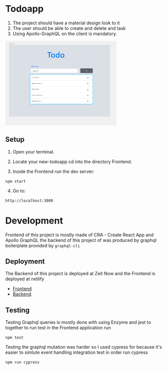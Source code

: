 # Todoapp
1. The project should have a material design look to it
2. The user should be able to create and delete and task
3. Using Apollo-GraphQL on the client is mandatory.

<img src="design.png" width="350"> 


## Setup

1. Open your terminal.

2. Locate your new-todoapp cd into the directory Frontend.

3. Inside the Frontend run the dev server:
```
npm start
```

4. Go to:
```
http://localhost:3000
```


# Development
 Frontend of this project is mostly made of CRA - Create React App and Apollo GraphQL the backend of this project of was produced by graphql boilerplate provided by `graphql-cli` 

## Deployment

The Backend of this project is deployed at Zeit Now and the Frontend is deployed at netlify

* [Frontend](https://5bed79df3813f0466aae502b--todoproject.netlify.com/) 
* [Backend](https://my-app-nkefnbuovn.now.sh). 

## Testing

Testing Graphql queries is mostly done with using Enzyme and jest to together to run test in the Frontend application run

```
npm test
```

Testing the graphql mutation was harder so I used cypress for because it's easier to simlute event handling integration test in order run cypress

```
npm run cypress
```
